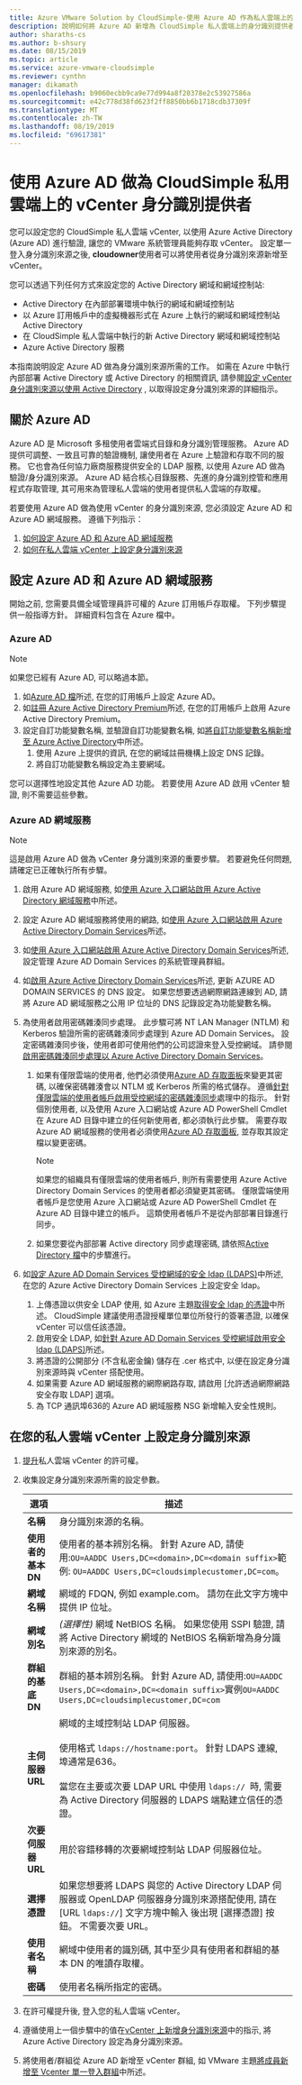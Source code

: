 ```yaml
---
title: Azure VMware Solution by CloudSimple-使用 Azure AD 作為私人雲端上的身分識別來源
description: 說明如何將 Azure AD 新增為 CloudSimple 私人雲端上的身分識別提供者, 以驗證從 Azure 存取 CloudSimple 的使用者
author: sharaths-cs
ms.author: b-shsury
ms.date: 08/15/2019
ms.topic: article
ms.service: azure-vmware-cloudsimple
ms.reviewer: cynthn
manager: dikamath
ms.openlocfilehash: b9060ecbb9ca9e77d994a8f20378e2c53927586a
ms.sourcegitcommit: e42c778d38fd623f2ff8850bb6b1718cdb37309f
ms.translationtype: MT
ms.contentlocale: zh-TW
ms.lasthandoff: 08/19/2019
ms.locfileid: "69617381"
---
```

# <a name="use-azure-ad-as-an-identity-provider-for-vcenter-on-cloudsimple-private-cloud"></a>使用 Azure AD 做為 CloudSimple 私用雲端上的 vCenter 身分識別提供者

您可以設定您的 CloudSimple 私人雲端 vCenter, 以使用 Azure Active Directory (Azure AD) 進行驗證, 讓您的 VMware 系統管理員能夠存取 vCenter。 設定單一登入身分識別來源之後, **cloudowner**使用者可以將使用者從身分識別來源新增至 vCenter。  

您可以透過下列任何方式來設定您的 Active Directory 網域和網域控制站:

* Active Directory 在內部部署環境中執行的網域和網域控制站
* 以 Azure 訂用帳戶中的虛擬機器形式在 Azure 上執行的網域和網域控制站 Active Directory
* 在 CloudSimple 私人雲端中執行的新 Active Directory 網域和網域控制站
* Azure Active Directory 服務

本指南說明設定 Azure AD 做為身分識別來源所需的工作。  如需在 Azure 中執行內部部署 Active Directory 或 Active Directory 的相關資訊, 請參閱[設定 vCenter 身分識別來源以使用 Active Directory](set-vcenter-identity.md) , 以取得設定身分識別來源的詳細指示。

## <a name="about-azure-ad"></a>關於 Azure AD

Azure AD 是 Microsoft 多租使用者雲端式目錄和身分識別管理服務。  Azure AD 提供可調整、一致且可靠的驗證機制, 讓使用者在 Azure 上驗證和存取不同的服務。  它也會為任何協力廠商服務提供安全的 LDAP 服務, 以使用 Azure AD 做為驗證/身分識別來源。  Azure AD 結合核心目錄服務、先進的身分識別控管和應用程式存取管理, 其可用來為管理私人雲端的使用者提供私人雲端的存取權。

若要使用 Azure AD 做為使用 vCenter 的身分識別來源, 您必須設定 Azure AD 和 Azure AD 網域服務。 遵循下列指示：

1. [如何設定 Azure AD 和 Azure AD 網域服務](#set-up-azure-ad-and-azure-ad-domain-services)
2. [如何在私人雲端 vCenter 上設定身分識別來源](#set-up-an-identity-source-on-your-private-cloud-vcenter)

## <a name="set-up-azure-ad-and-azure-ad-domain-services"></a>設定 Azure AD 和 Azure AD 網域服務

開始之前, 您需要具備全域管理員許可權的 Azure 訂用帳戶存取權。  下列步驟提供一般指導方針。 詳細資料包含在 Azure 檔中。

### <a name="azure-ad"></a>Azure AD

> [!NOTE]
> 如果您已經有 Azure AD, 可以略過本節。

1. 如[Azure AD 檔](../active-directory/fundamentals/get-started-azure-ad.md)所述, 在您的訂用帳戶上設定 Azure AD。
2. 如[註冊 Azure Active Directory Premium](../active-directory/fundamentals/active-directory-get-started-premium.md)所述, 在您的訂用帳戶上啟用 Azure Active Directory Premium。
3. 設定自訂功能變數名稱, 並驗證自訂功能變數名稱, 如[將自訂功能變數名稱新增至 Azure Active Directory](../active-directory/fundamentals/add-custom-domain.md)中所述。
    1. 使用 Azure 上提供的資訊, 在您的網域註冊機構上設定 DNS 記錄。
    2. 將自訂功能變數名稱設定為主要網域。

您可以選擇性地設定其他 Azure AD 功能。  若要使用 Azure AD 啟用 vCenter 驗證, 則不需要這些參數。

### <a name="azure-ad-domain-services"></a>Azure AD 網域服務

> [!NOTE]
> 這是啟用 Azure AD 做為 vCenter 身分識別來源的重要步驟。  若要避免任何問題, 請確定已正確執行所有步驟。

1. 啟用 Azure AD 網域服務, 如[使用 Azure 入口網站啟用 Azure Active Directory 網域服務](../active-directory-domain-services/active-directory-ds-getting-started.md)中所述。
2. 設定 Azure AD 網域服務將使用的網路, 如[使用 Azure 入口網站啟用 Azure Active Directory Domain Services](../active-directory-domain-services/active-directory-ds-getting-started-network.md)所述。
3. 如[使用 Azure 入口網站啟用 Azure Active Directory Domain Services](../active-directory-domain-services/active-directory-ds-getting-started-admingroup.md)所述, 設定管理 Azure AD Domain Services 的系統管理員群組。
4. 如[啟用 Azure Active Directory Domain Services](../active-directory-domain-services/active-directory-ds-getting-started-dns.md)所述, 更新 AZURE AD DOMAIN SERVICES 的 DNS 設定。  如果您想要透過網際網路連線到 AD, 請將 Azure AD 網域服務之公用 IP 位址的 DNS 記錄設定為功能變數名稱。
5. 為使用者啟用密碼雜湊同步處理。  此步驟可將 NT LAN Manager (NTLM) 和 Kerberos 驗證所需的密碼雜湊同步處理到 Azure AD Domain Services。 設定密碼雜湊同步後，使用者即可使用他們的公司認證來登入受控網域。 請參閱[啟用密碼雜湊同步處理以 Azure Active Directory Domain Services](../active-directory-domain-services/active-directory-ds-getting-started-password-sync.md)。
    1. 如果有僅限雲端的使用者, 他們必須使用<a href="http://myapps.microsoft.com/" target="_blank">Azure AD 存取面板</a>來變更其密碼, 以確保密碼雜湊會以 NTLM 或 Kerberos 所需的格式儲存。  遵循[針對僅限雲端的使用者帳戶啟用受控網域的密碼雜湊同步](../active-directory-domain-services/tutorial-create-instance.md#enable-user-accounts-for-azure-ad-ds)處理中的指示。  針對個別使用者, 以及使用 Azure 入口網站或 Azure AD PowerShell Cmdlet 在 Azure AD 目錄中建立的任何新使用者, 都必須執行此步驟。 需要存取 Azure AD 網域服務的使用者必須使用<a href="http://myapps.microsoft.com/" target="_blank">Azure AD 存取面板</a>, 並存取其設定檔以變更密碼。

        > [!NOTE]
        > 如果您的組織具有僅限雲端的使用者帳戶, 則所有需要使用 Azure Active Directory Domain Services 的使用者都必須變更其密碼。 僅限雲端使用者帳戶是您使用 Azure 入口網站或 Azure AD PowerShell Cmdlet 在 Azure AD 目錄中建立的帳戶。 這類使用者帳戶不是從內部部署目錄進行同步。

    2. 如果您要從內部部署 Active directory 同步處理密碼, 請依照[Active Directory 檔](../active-directory-domain-services/active-directory-ds-getting-started-password-sync-synced-tenant.md)中的步驟進行。

6.  如[設定 Azure AD Domain Services 受控網域的安全 ldap (LDAPS)](../active-directory-domain-services/tutorial-configure-ldaps.md)中所述, 在您的 Azure Active Directory Domain Services 上設定安全 ldap。
    1. 上傳憑證以供安全 LDAP 使用, 如 Azure 主題[取得安全 ldap 的憑證](../active-directory-domain-services/tutorial-configure-ldaps.md#create-a-certificate-for-secure-ldap)中所述。  CloudSimple 建議使用憑證授權單位單位所發行的簽署憑證, 以確保 vCenter 可以信任該憑證。
    2. 啟用安全 LDAP, 如[針對 Azure AD Domain Services 受控網域啟用安全 ldap (LDAPS)](../active-directory-domain-services/tutorial-configure-ldaps.md)所述。
    3. 將憑證的公開部分 (不含私密金鑰) 儲存在 .cer 格式中, 以便在設定身分識別來源時與 vCenter 搭配使用。
    4. 如果需要 Azure AD 網域服務的網際網路存取, 請啟用 [允許透過網際網路安全存取 LDAP] 選項。
    5. 為 TCP 通訊埠636的 Azure AD 網域服務 NSG 新增輸入安全性規則。

## <a name="set-up-an-identity-source-on-your-private-cloud-vcenter"></a>在您的私人雲端 vCenter 上設定身分識別來源

1. [提升](escalate-private-cloud-privileges.md)私人雲端 vCenter 的許可權。
2. 收集設定身分識別來源所需的設定參數。

    | **選項** | **描述** |
    |------------|-----------------|
    | **名稱** | 身分識別來源的名稱。 |
    | **使用者的基本 DN** | 使用者的基本辨別名稱。  針對 Azure AD, 請使用:`OU=AADDC Users,DC=<domain>,DC=<domain suffix>`範例: `OU=AADDC Users,DC=cloudsimplecustomer,DC=com`。|
    | **網域名稱** | 網域的 FDQN, 例如 example.com。 請勿在此文字方塊中提供 IP 位址。 |
    | **網域別名** | *(選擇性)* 網域 NetBIOS 名稱。 如果您使用 SSPI 驗證, 請將 Active Directory 網域的 NetBIOS 名稱新增為身分識別來源的別名。 |
    | **群組的基底 DN** | 群組的基本辨別名稱。 針對 Azure AD, 請使用:`OU=AADDC Users,DC=<domain>,DC=<domain suffix>`實例`OU=AADDC Users,DC=cloudsimplecustomer,DC=com`|
    | **主伺服器 URL** | 網域的主域控制站 LDAP 伺服器。<br><br>使用格式 `ldaps://hostname:port`。 針對 LDAPS 連線, 埠通常是636。 <br><br>當您在主要或次要 LDAP URL 中使用 `ldaps://`  時, 需要為 Active Directory 伺服器的 LDAPS 端點建立信任的憑證。 |
    | **次要伺服器 URL** | 用於容錯移轉的次要網域控制站 LDAP 伺服器位址。 |
    | **選擇憑證** | 如果您想要將 LDAPS 與您的 Active Directory LDAP 伺服器或 OpenLDAP 伺服器身分識別來源搭配使用, 請在 [URL `ldaps://`] 文字方塊中輸入 後出現 [選擇憑證] 按鈕。 不需要次要 URL。 |
    | **使用者名稱** | 網域中使用者的識別碼, 其中至少具有使用者和群組的基本 DN 的唯讀存取權。 |
    | **密碼** | 使用者名稱所指定的密碼。 |

3. 在許可權提升後, 登入您的私人雲端 vCenter。
4. 遵循使用上一個步驟中的值在[vCenter 上新增身分識別來源](set-vcenter-identity.md#add-an-identity-source-on-vcenter)中的指示, 將 Azure Active Directory 設定為身分識別來源。
5. 將使用者/群組從 Azure AD 新增至 vCenter 群組, 如 VMware 主題<a href="https://docs.vmware.com/en/VMware-vSphere/5.5/com.vmware.vsphere.security.doc/GUID-CDEA6F32-7581-4615-8572-E0B44C11D80D.html" target="_blank">將成員新增至 Vcenter 單一登入群組</a>中所述。
